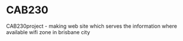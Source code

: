 # CAB230
CAB230project - making web site which serves the information where available wifi zone in brisbane city
